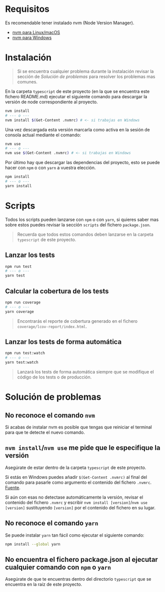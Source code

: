 # Requisitos
Es recomendable tener instalado nvm (Node Version Manager).

- [nvm para Linux/macOS](https://github.com/nvm-sh/nvm#installing-and-updating)
- [nvm para Windows](https://github.com/coreybutler/nvm-windows#installation--upgrades)

# Instalación
> Si se encuentra cualquier problema durante la instalación revisar la sección de *Solución de problemas* para resolver los problemas mas comunes.

En la carpeta `typescript` de este proyecto (en la que se encuentra este fichero README.md) ejecutar el siguiente comando para descargar la versión de node correspondiente al proyecto.
```bash
nvm install
# --- o ---
nvm install $(Get-Content .nvmrc) # <- si trabajas en Windows
```

Una vez descargada esta versión marcarla como activa en la sesión de consola actual mediante el comando:
```bash
nvm use
# --- o ---
nvm use $(Get-Content .nvmrc) # <- si trabajas en Windows
```

Por último hay que descargar las dependencias del proyecto, esto se puede hacer con `npm` o con `yarn` a vuestra elección.
```bash
npm install
# --- o ---
yarn install
```

# Scripts
Todos los scripts pueden lanzarse con `npm` o con `yarn`, si quieres saber mas sobre estos puedes revisar la sección `scripts` del fichero `package.json`.

> Recuerda que todos estos comandos deben lanzarse en la carpeta `typescript` de este proyecto.

## Lanzar los tests
```bash
npm run test
# --- o ---
yarn test
```

## Calcular la cobertura de los tests
```bash
npm run coverage
# --- o ---
yarn coverage
```

> Encontrarás el reporte de cobertura generado en el fichero `coverage/lcov-report/index.html`.

## Lanzar los tests de forma automática
```bash
npm run test:watch
# --- o ---
yarn test:watch
```

> Lanzará los tests de forma automática siempre que se modifique el código de los tests o de producción.

# Solución de problemas
## No reconoce el comando `nvm`
Si acabas de instalar nvm es posible que tengas que reiniciar el terminal para que te detecte el nuevo comando.

## `nvm install`/`nvm use` me pide que le especifique la versión
Asegúrate de estar dentro de la carpeta `typescript` de este proyecto.

Si estás en Windows puedes añadir `$(Get-Content .nvmrc)` al final del comando para pasarle como argumento el contenido del fichero `.nvmrc`. [Fuente](https://gist.github.com/danpetitt/e87dabb707079e1bfaf797d0f5f798f2?permalink_comment_id=3778440#gistcomment-3778440).

Si aún con esas no detectase automáticamente la versión, revisar el contenido del fichero `.nvmrc` y escribir `nvm install [version]`/`nvm use [version]` sustituyendo `[version]` por el contenido del fichero en su lugar.

## No reconoce el comando `yarn`
Se puede instalar `yarn` tan fácil como ejecutar el siguiente comando:
```bash
npm install --global yarn
```

## No encuentra el fichero package.json al ejecutar cualquier comando con `npm` o `yarn`
Asegúrate de que te encuentras dentro del directorio `typescript` que se encuentra en la raíz de este proyecto.